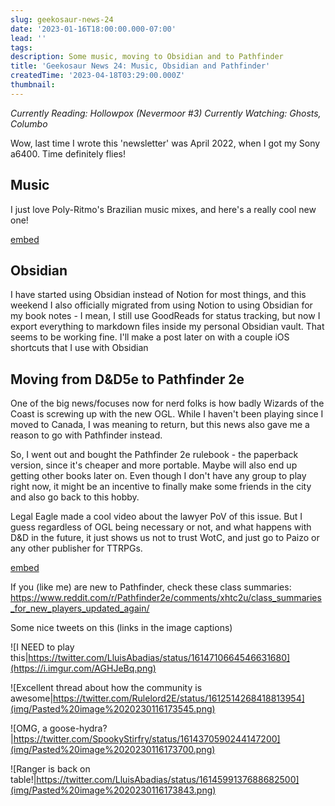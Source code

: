 ```yaml
---
slug: geekosaur-news-24
date: '2023-01-16T18:00:00.000-07:00'
lead: ''
tags:
description: Some music, moving to Obsidian and to Pathfinder
title: 'Geekosaur News 24: Music, Obsidian and Pathfinder'
createdTime: '2023-04-18T03:29:00.000Z'
thumbnail: 
---
```


_Currently Reading: Hollowpox (Nevermoor #3)
Currently Watching: Ghosts, Columbo_

Wow, last time I wrote this 'newsletter' was April 2022, when I got my Sony a6400. Time definitely flies!

## Music

I just love Poly-Ritmo's Brazilian music mixes, and here's a really cool new one!

[embed](https://www.youtube.com/watch?v=iBkmY-imhvs)

## Obsidian

I have started using Obsidian instead of Notion for most things, and this weekend I also officially migrated from using Notion to using Obsidian for my book notes - I mean, I still use GoodReads for status tracking, but now I export everything to markdown files inside my personal Obsidian vault. That seems to be working fine. I'll make a post later on with a couple iOS shortcuts that I use with Obsidian

## Moving from D&D5e to Pathfinder 2e

One of the big news/focuses now for nerd folks is how badly Wizards of the Coast is screwing up with the new OGL. While I haven't been playing since I moved to Canada, I was meaning to return, but this news also gave me a reason to go with Pathfinder instead.

So, I went out and bought the Pathfinder 2e rulebook - the paperback version, since it's cheaper and more portable. Maybe will also end up getting other books later on. Even though I don't have any group to play right now, it might be an incentive to finally make some friends in the city and also go back to this hobby.

Legal Eagle made a cool video about the lawyer PoV of this issue. But I guess regardless of OGL being necessary or not, and what happens with D&D in the future, it just shows us not to trust WotC, and just go to Paizo or any other publisher for TTRPGs.

[embed](https://www.youtube.com/watch?v=iZQJQYqhAgY)

If you (like me) are new to Pathfinder, check these class summaries: https://www.reddit.com/r/Pathfinder2e/comments/xhtc2u/class_summaries_for_new_players_updated_again/ 

Some nice tweets on this (links in the image captions)

![I NEED to play this|https://twitter.com/LluisAbadias/status/1614710664546631680](https://i.imgur.com/AGHJeBq.png)

![Excellent thread about how the community is awesome|https://twitter.com/Rulelord2E/status/1612514268418813954](img/Pasted%20image%2020230116173545.png)

![OMG, a goose-hydra?|https://twitter.com/SpookyStirfry/status/1614370590244147200](img/Pasted%20image%2020230116173700.png)

![Ranger is back on table!|https://twitter.com/LluisAbadias/status/1614599137688682500](img/Pasted%20image%2020230116173843.png)
